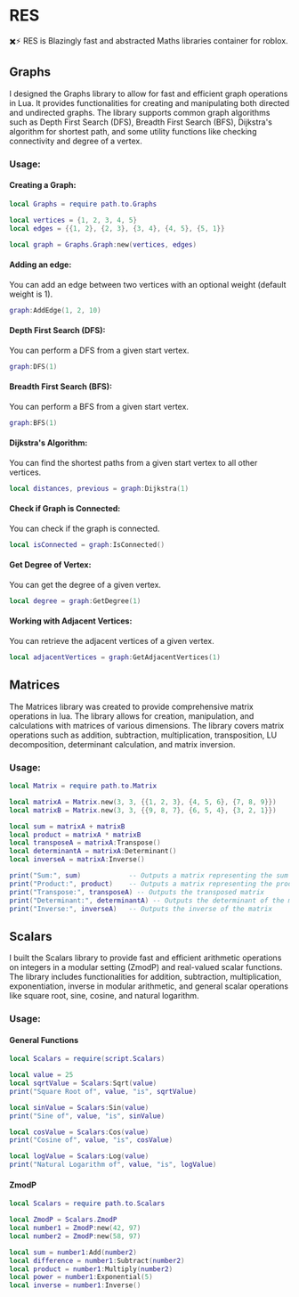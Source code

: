 # RES
✖️⚡ RES is Blazingly fast and abstracted Maths libraries container for roblox.

## Graphs
I designed the Graphs library to allow for fast and efficient graph operations in Lua. It provides functionalities for creating and manipulating both directed and undirected graphs. The library supports common graph algorithms such as Depth First Search (DFS), Breadth First Search (BFS), Dijkstra's algorithm for shortest path, and some utility functions like checking connectivity and degree of a vertex.

### Usage:

#### Creating a Graph:
```lua
local Graphs = require path.to.Graphs

local vertices = {1, 2, 3, 4, 5}
local edges = {{1, 2}, {2, 3}, {3, 4}, {4, 5}, {5, 1}}

local graph = Graphs.Graph:new(vertices, edges)
```
#### Adding an edge:
You can add an edge between two vertices with an optional weight (default weight is 1).
```lua
graph:AddEdge(1, 2, 10)
```

#### Depth First Search (DFS): 
You can perform a DFS from a given start vertex.
```lua
graph:DFS(1)
```
#### Breadth First Search (BFS): 
You can perform a BFS from a given start vertex.
```lua
graph:BFS(1)
```

#### Dijkstra's Algorithm: 
You can find the shortest paths from a given start vertex to all other vertices.
```lua
local distances, previous = graph:Dijkstra(1)
```

#### Check if Graph is Connected: 
You can check if the graph is connected.
```lua
local isConnected = graph:IsConnected()
```

#### Get Degree of Vertex: 
You can get the degree of a given vertex.
```lua
local degree = graph:GetDegree(1)
```

#### Working with Adjacent Vertices: 
You can retrieve the adjacent vertices of a given vertex.
```lua
local adjacentVertices = graph:GetAdjacentVertices(1)
```

## Matrices
The Matrices library was created to provide comprehensive matrix operations in lua. The library allows for creation, manipulation, and calculations with matrices of various dimensions. The library covers matrix operations such as addition, subtraction, multiplication, transposition, LU decomposition, determinant calculation, and matrix inversion. 

### Usage:
```lua
local Matrix = require path.to.Matrix

local matrixA = Matrix.new(3, 3, {{1, 2, 3}, {4, 5, 6}, {7, 8, 9}})
local matrixB = Matrix.new(3, 3, {{9, 8, 7}, {6, 5, 4}, {3, 2, 1}})

local sum = matrixA + matrixB
local product = matrixA * matrixB
local transposeA = matrixA:Transpose()
local determinantA = matrixA:Determinant()
local inverseA = matrixA:Inverse()

print("Sum:", sum)            -- Outputs a matrix representing the sum
print("Product:", product)    -- Outputs a matrix representing the product
print("Transpose:", transposeA) -- Outputs the transposed matrix
print("Determinant:", determinantA) -- Outputs the determinant of the matrix
print("Inverse:", inverseA)   -- Outputs the inverse of the matrix
```

## Scalars
I built the Scalars library to provide fast and efficient arithmetic operations on integers in a modular setting (ZmodP) and real-valued scalar functions. The library includes functionalities for addition, subtraction, multiplication, exponentiation, inverse in modular arithmetic, and general scalar operations like square root, sine, cosine, and natural logarithm.

### Usage:

#### General Functions
```lua
local Scalars = require(script.Scalars)

local value = 25
local sqrtValue = Scalars:Sqrt(value)
print("Square Root of", value, "is", sqrtValue)

local sinValue = Scalars:Sin(value)
print("Sine of", value, "is", sinValue)

local cosValue = Scalars:Cos(value)
print("Cosine of", value, "is", cosValue)

local logValue = Scalars:Log(value)
print("Natural Logarithm of", value, "is", logValue)
```

#### ZmodP
```lua
local Scalars = require path.to.Scalars

local ZmodP = Scalars.ZmodP
local number1 = ZmodP:new(42, 97)
local number2 = ZmodP:new(58, 97)

local sum = number1:Add(number2)
local difference = number1:Subtract(number2)
local product = number1:Multiply(number2)
local power = number1:Exponential(5)
local inverse = number1:Inverse()
```
